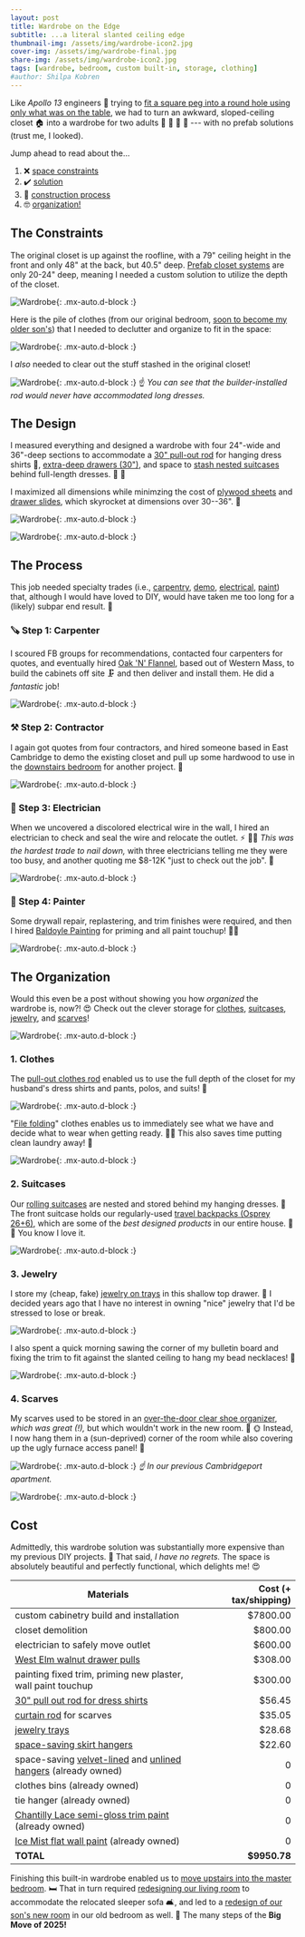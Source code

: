 ```yaml
---
layout: post
title: Wardrobe on the Edge
subtitle: ...a literal slanted ceiling edge
thumbnail-img: /assets/img/wardrobe-icon2.jpg
cover-img: /assets/img/wardrobe-final.jpg
share-img: /assets/img/wardrobe-icon2.jpg
tags: [wardrobe, bedroom, custom built-in, storage, clothing]
#author: Shilpa Kobren
---
```


Like *Apollo 13* engineers :rocket: trying to [fit a square peg into a round hole using 
only what was on the table](https://youtu.be/ry55--J4_VQ?t=46), we had to turn an awkward, 
sloped-ceiling closet :house: into a wardrobe for 
two adults :necktie: :mans_shoe: :womans_hat: :dress: --- with no prefab solutions
(trust me, I looked).  

Jump ahead to read about the...
1. :x: [space constraints](#the-constraints) 
2. :heavy_check_mark: [solution](#the-design) 
3. :hammer: [construction process](#the-process)
4. :nerd_face: [organization!](#the-organization)

## The Constraints

The original closet is up against the roofline, with a 79" ceiling height in the 
front and only 48" at the back, but 40.5" deep.
[Prefab closet systems](https://www.ikea.com/us/en/cat/pax-system-19086/) are only 
20-24" deep, meaning I needed a custom solution to utilize the depth of the closet.

![Wardrobe](../assets/img/closet-doors2.jpg){: .mx-auto.d-block :}

Here is the pile of clothes (from our original bedroom, [soon to become my older son's](../2025-05-12-kid-bedroom)) 
that I needed to declutter and organize to fit in the space: 

![Wardrobe](../assets/img/wardrobe-before.jpg){: .mx-auto.d-block :}

I *also* needed to clear out the stuff stashed in the original closet! 

![Wardrobe](../assets/img/upstairs-closet-demo2.jpg){: .mx-auto.d-block :}
:point_up: *You can see that the builder-installed rod would never have accommodated long dresses.*

## The Design

I measured everything and designed a wardrobe with four 24"-wide and 36"-deep sections to 
accommodate a [30" pull-out rod](https://www.amazon.com/dp/B09BQ953P5) for hanging dress shirts :necktie:, 
[extra-deep drawers (30")](#1-clothes), and space to
[stash nested suitcases](#2-suitcases) behind full-length dresses. :luggage: :dress:

I maximized all dimensions while minimzing the cost of [plywood sheets](https://www.homedepot.com/pep/Columbia-Forest-Products-3-4-in-x-4-ft-x-8-ft-PureBond-Birch-Plywood-165921/100077837) and 
[drawer slides](https://www.rockler.com/blum-movento-heavy-duty-soft-close-undermount-drawer-slides-pairs), which skyrocket at dimensions over 30--36". :money_with_wings:

![Wardrobe](../assets/img/upstairs-closet-demo3.jpg){: .mx-auto.d-block :}

![Wardrobe](../assets/img/upstairs-closet-demo4.jpg){: .mx-auto.d-block :}

## The Process

This job needed specialty trades (i.e., [carpentry](#carpentry_saw-step-1-carpenter), 
[demo](#hammer_and_pick-step-2-contractor), [electrical](#electric_plug-step-3-electrician), 
[paint](#-step-4-painter)) that, although I would have loved to DIY, would have taken
me too long for a (likely) subpar end result. :shrug:

### :carpentry_saw: Step 1: Carpenter
I scoured FB groups for recommendations, contacted four carpenters for
   quotes, and eventually hired [Oak 'N' Flannel](https://www.facebook.com/OakNFlannel/), 
   based out of Western Mass, to build the cabinets off site :clamp: and 
   then deliver and install them. He did a *fantastic* job!

![Wardrobe](../assets/img/wardrobe-progress.jpg){: .mx-auto.d-block :}

### :hammer_and_pick: Step 2: Contractor
I again got quotes from four contractors, and hired someone 
   based in East Cambridge to demo the existing closet  and pull up 
   some hardwood to use in the [downstairs bedroom](../2025-05-12-kid-bedroom) for 
   another project. :muscle:

![Wardrobe](../assets/img/wardrobe-demo.jpg){: .mx-auto.d-block :}

### :electric_plug: Step 3: Electrician
When we uncovered a discolored electrical wire in the wall, 
I hired an electrician to check and seal the wire and 
relocate the outlet. :zap: :mechanic: *This was the hardest trade to nail down,* with three 
electricians telling me they were too busy, and another quoting me $8-12K
"just to check out the job". :raised_eyebrow:

![Wardrobe](../assets/img/wardrobe-electrical.jpg){: .mx-auto.d-block :}

### 🎨 Step 4: Painter
Some drywall repair, replastering, and trim finishes were required, 
   and then I hired [Baldoyle Painting](https://baldoylepainting.com/) for priming and 
   all paint touchup! :artist:

![Wardrobe](../assets/img/wardrobe-icon2.jpg){: .mx-auto.d-block :}


## The Organization

Would this even be a post without showing you how *organized* the wardrobe is, now?! :heart_eyes:
Check out the clever storage for [clothes](#1-clothes), [suitcases](#2-suitcases), [jewelry](#3-jewelry), and [scarves](#4-scarves)!

![Wardrobe](../assets/img/wardrobe-hishers.jpg){: .mx-auto.d-block :}

### 1. Clothes
The [pull-out clothes rod](https://www.amazon.com/dp/B09BQ953P5) enabled us 
to use the full depth of the closet for my husband's dress shirts and pants, polos, and suits! 👔

![Wardrobe](../assets/img/wardrobe03.jpg){: .mx-auto.d-block :}

"[File folding](https://konmari.com/how-to-fold-clothes/)" clothes enables us to 
immediately see what we have and decide what to wear when getting ready. 
👕👖 This also saves time putting clean laundry away! 🧺

![Wardrobe](../assets/img/wardrobe04b.jpg){: .mx-auto.d-block :}

### 2. Suitcases
Our [rolling suitcases](https://us.delsey.com/products/002071830-titanium-29-inch-checked-expandable-spinner) are nested and stored behind my hanging dresses. :dress: The front suitcase
holds our regularly-used [travel backpacks (Osprey 26+6)](https://www.osprey.com/daylitetm-expandable-travel-pack-26-6-5), which are some of the *best designed products* in our 
entire house. 🎒🧳 You know I love it.

![Wardrobe](../assets/img/wardrobe05.jpg){: .mx-auto.d-block :}

### 3. Jewelry
I store my (cheap, fake) [jewelry on trays](https://www.amazon.com/dp/B085T36TN5) in this shallow top drawer. :gem:
I decided years ago that I have no interest 
in owning "nice" jewelry that I'd be stressed to lose or break.

![Wardrobe](../assets/img/wardrobe06.jpg){: .mx-auto.d-block :}

I also spent a quick morning sawing the corner of my bulletin board and fixing the trim to fit against the slanted
ceiling to hang my bead necklaces! 	:prayer_beads:

![Wardrobe](../assets/img/wardrobe07.jpg){: .mx-auto.d-block :}

### 4. Scarves
My scarves used to be stored in an [over-the-door clear shoe organizer](https://www.amazon.com/Simple-Houseware-Pockets-Hanging-Organizer/dp/B07CG2R9ST?th=1), 
*which was great (!),*
but which wouldn't work in the new room. :door: :sun_with_face: Instead, I now hang them in a (sun-deprived) corner of the room 
while also covering up the ugly furnace access panel! :scarf:

![Wardrobe](../assets/img/scarves03.jpg){: .mx-auto.d-block :}
*:point_up: In our previous Cambridgeport apartment.*

![Wardrobe](../assets/img/wardrobe-scarves-after.jpg){: .mx-auto.d-block :}

## Cost

Admittedly, this wardrobe solution was substantially more expensive than my previous DIY projects. 🤑
That said, *I have no regrets.* The space is absolutely beautiful and perfectly functional, which 
delights me! :heart_eyes:

| Materials                                                                                                                                     | Cost (+ tax/shipping) | 
|-----------------------------------------------------------------------------------------------------------------------------------------------|----------------------:|
| custom cabinetry build and installation                                                                                                       |              $7800.00 |
| closet demolition                                                                                                                             |               $800.00 |
| electrician to safely move outlet                                                                                                             |               $600.00 | 
| [West Elm walnut drawer pulls](https://www.westelm.com/products/8032531/)                                                                     |               $308.00 |
| painting fixed trim, priming new plaster, wall paint touchup |               $300.00 | 
| [30" pull out rod for dress shirts](https://www.amazon.com/dp/B09BQ953P5)                    |                $56.45 | 
| [curtain rod](https://www.amazon.com/dp/B0BBGQYLHL) for scarves                                                                               |                $35.05 |
| [jewelry trays](https://www.amazon.com/dp/B085T36TN5)                                                                                         |                $28.68 |
| [space-saving skirt hangers](https://www.amazon.com/dp/B07Y3BX6FN)                                                                            |                $22.60 | 
| space-saving [velvet-lined](https://www.amazon.com/dp/B01G3WS3PW) and [unlined hangers](https://www.amazon.com/dp/B0746SHPJ2) (already owned) |                     0 |
| clothes bins (already owned)                                                                                                                  |                     0 | 
| tie hanger (already owned)                                                                                                                    |                     0 | 
| [Chantilly Lace semi-gloss trim paint](https://www.benjaminmoore.com/en-us/paint-colors/color/oc-65/chantilly-lace) (already owned)           |                     0 | 
| [Ice Mist flat wall paint](https://www.benjaminmoore.com/en-us/paint-colors/color/oc-67/ice-mist) (already owned)                             |                     0 | 
| **TOTAL**                                                                                                                                     |          **$9950.78** | 

Finishing this built-in wardrobe enabled us to [move upstairs into the master bedroom](../2025-03-15-master-bedroom). 🛏️
That in turn required [redesigning our living room](../2025-04-12-living-room) to accommodate the 
relocated sleeper sofa 🛋️, and led to a [redesign of our son's new room](../2025-05-12-kid-bedroom) in our old bedroom as well. 📌
The many steps of the **Big Move of 2025!**